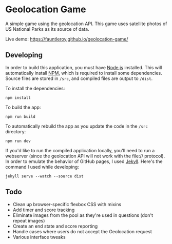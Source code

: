 # Geolocation Game
A simple game using the geolocation API. This game uses satellite photos of US National Parks as its source of data.

Live demo: https://fauntleroy.github.io/geolocation-game/

## Developing

In order to build this application, you must have [Node.js](http://nodejs.org) installed. This will automatically install [NPM](http://npmjs.org), which is required to install some dependencies. Source files are stored in `/src`, and compiled files are output to `/dist`.

To install the dependencies:

```
npm install
```

To build the app:

```
npm run build
```

To automatically rebuild the app as you update the code in the `/src` directory:

```
npm run dev
```

If you'd like to run the compiled application locally, you'll need to run a webserver (since the geolocation API will not work with the file:// protocol). In order to emulate the behavior of GitHub pages, I used [Jekyll](http://jekyllrb.com/). Here's the command I used while developing:

```
jekyll serve --watch --source dist
```

## Todo

- Clean up browser-specific flexbox CSS with mixins
- Add timer and score tracking
- Eliminate images from the pool as they're used in questions (don't repeat images)
- Create an end state and score reporting
- Handle cases where users do not accept the Geolocation request
- Various interface tweaks
